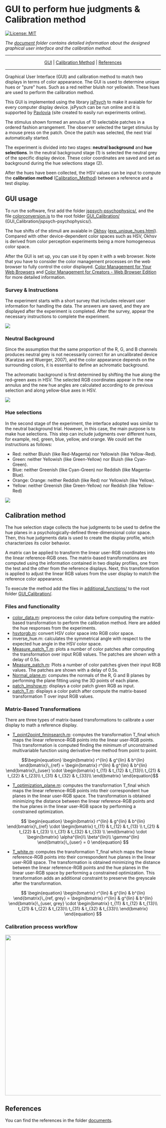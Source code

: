 <p align="justify">

# GUI to perform hue judgments & Calibration method

[![License: MIT](https://img.shields.io/badge/License-MIT-yellow.svg)](https://opensource.org/licenses/MIT)

<em>The [document](./documents/) folder contains detailed information about the designed graphical user interface and the calibration method.</em>

<hr>

<p align="center">
    <a href="#gui-usage">GUI</a> |
    <a href="#calibration-method">Calibration Method</a> |
    <a href="#references">References</a>   
</p>

<hr>

Graphical User Interface (GUI) and calibration method to match two displays in terms of color appearance. The GUI is used to determine unique hues or "pure" hues. Such as a red neither bluish nor yellowish. These hues are used to perform the calibration method. 

This GUI is implemented using the library [jsPsych](https://www.jspsych.org/7.3/) to make it avaiable for every computer display device. jsPysch can be run online and it is supported by [Pavlovia](https://pavlovia.org/#main) (site created to easily run experiments online).

The stimulus shown formed an annulus of 10 selectable patches in a ordered fashion arrangement. The observer selected the target stimulus by a mouse press on the patch. Once the patch was selected, the next trial automatically started.

The experiment is divided into two stages: **neutral background** and **hue selections**. In the neutral background stage (1) is selected the neutral grey of the specific display device. These color coordinates are saved and set as background during the hue selections stage (2). 

After the hues have been collected, the HSV values can be input to compute the **calibration method** ([Calibration_Method](./Calibration_Method/)) between a reference and a test display. 

## GUI usage

To run the software, first add the folder [jspsych-psychophysics/](https://github.com/kurokida/jspsych-psychophysics), and the file [colorconversion.js](https://bottosson.github.io/posts/colorpicker/) to the root folder [GUI_Calibration/](../GUI_Calibration/) (GUI_Calibration/jspsych-psychophysics/). 

The hue shifts of the stimuli are avaiable in [Okhsv](https://bottosson.github.io/posts/colorpicker/) ([exp_unique_hues.html](./Hue_Judgments/exp_unique_hues.html)). Compared with other device-dependent color spaces such as HSV, Okhsv is derived from color perception experiments being a more homogeneous color space.

After the GUI is set up, you can use it by open it with a web browser. Note that you have to consider the color management processes on the web browser to fully control the color displayed. [Color Management for Your Web Browsers](https://www.benq.com/en-us/knowledge-center/knowledge/web-browsers-color-management.html) and [Color Management for Creators - Web Browser Edition](https://www.eizoglobal.com/library/management/web-color-management/) for more detailed information. 

### Survey & Instructions

The experiment starts with a short survey that includes relevant user information for handling the data. The answers are saved, and they are displayed after the experiment is completed. After the survey, appear the necessary instructions to complete the experiment.

![](./examples/instructions.gif)

### Neutral Background

Since the assumption that the same proportion of the R, G, and B channels produces neutral grey is not necessarily correct for an uncalibrated device (Karatzas and Wuerger, 2007), and the color appearance depends on the surrounding colors, it is essential to define an achromatic background.

The achromatic background is first determined by shifting the hue along the red–green axes in HSV. The selected RGB coordinates appear in the new annulus and the new hue angles are calculated according to de previous selection and along yellow-blue axes in HSV. 

![](./examples/neutral.gif)

### Hue selections

In the second stage of the experiment, the interface adopted was similar to the neutral background trial. However, in this case, the main purpose is to make hue selections. This step can include judgments over different hues, for example, red, green, blue, yellow, and orange. We could set the instructions as follows:

* Red: neither Bluish (like Red-Magenta) nor Yellowish (like Yellow-Red).
* Green: neither Yellowish (like Green-Yellow) nor Bluish (like Cyan-Green).
* Blue: neither Greenish (like Cyan-Green) nor Reddish (like Magenta-Blue).
* Orange: Orange: neither Reddish (like Red) nor Yellowish (like Yellow).
* Yellow: neither Greenish (like Green-Yellow) nor Reddish (like Yellow-Red)

![](./examples/hue_selections.gif)

## Calibration method

The hue selection stage collects the hue judgments to be used to define the hue planes in a psychologically-defined three-dimensional color space. Then, this hue judgments data is used to create the display profile, which characterizes its color behavior. 

A matrix can be applied to transform the linear user-RGB coordinates into the linear reference-RGB ones. The matrix-based transformations are computed using the information contained in two display profiles, one from the test and the other from the reference displays. Next, this transformation is applied to adjust the linear RGB values from the user display to match the reference color appearance.

To execute the method add the files in [additional_functions/](./Calibration_Method/additional_functions/) to the root folder [GUI_Calibration/](../GUI_Calibration/). 

### Files and functionality

* [color_data.m](./Calibration_Method/color_data.m): preprocess the color data before computing the matrix-based transformation to perform the calibration method. Here are added the hue responses from the experiments. 
* [hsvtorgb.m](./Calibration_Method/hsvtorgb.m): convert HSV color space into RGB color space. 
* inverse_hue.m: calculates the symmetrical angle with respect to the expected hue angle in the HSV color space.
* [Measure_patch_T.m](./Calibration_Method/Measure_patch_T.m): plots a number of color patches after computing the transformation over input RGB values. The patches are shown with a delay of 0.5s. 
* [Measure_patch.m](./Calibration_Method/Measure_patch.m): Plots a number of color patches given their input RGB values. The patches are shown with a delay of 0.5s. 
* [Normal_plane.m](./Calibration_Method/Normal_plane.m): computes the normals of the R, G and B planes by performing the plane fitting using the 3D points of each plane.
* [patch_imshow.m](./Calibration_Method/patch_imshow.m): displays a color patch given RGB as input. 
* [patch_T.m](./Calibration_Method/patch_T.m): displays a color patch after compute the matrix-based transformation T over input RGB values.

### Matrix-Based Transformations
There are three types of matrix-based transformations to calibrate a user display to math a reference display. 

* [T_point2point_fminsearch.m](./Calibration_Method/T_point2point_fminsearch.m): computes the transformation T_final which maps the linear reference-RGB points into the linear user-RGB points. This transformation is computed finding the minimum of unconstrained multivariable function using derivative-free method from point to point. 

$$\begin{equation}
    \begin{bmatrix}
    r^{lin} & g^{lin} & b^{lin}
    \end{bmatrix}\_{ref}
    =  
    \begin{bmatrix}
    r^{lin} & g^{lin} & b^{lin}
    \end{bmatrix}\_{user}
    \cdot
    \begin{bmatrix}
    t_{11} & t_{12} & t_{13}\\
    t_{21} & t_{22} & t_{23}\\ 
    t_{31} & t_{32} & t_{33}\\ 
    \end{bmatrix}
\end{equation}$$

* [T_optimization_plane.m](./Calibration_Method/T_optimization_plane.m): computes the transformation T_final which maps the linear reference-RGB points into their correspondent hue planes in the linear user-RGB space. The transformation is obtained minimizing the distance between the linear reference-RGB points and the hue planes in the linear user-RGB space by performing a constrained optimization. 
  
$$
\begin{equation}
    \begin{bmatrix}
    r^{lin} & g^{lin} & b^{lin}
    \end{bmatrix}\_{ref}
    \cdot
    \begin{bmatrix}
    t_{11} & t_{12} & t_{13} \\
    t_{21} & t_{22} & t_{23} \\
    t_{31} & t_{32} & t_{33} \\ 
    \end{bmatrix} 
    \cdot 
    \begin{bmatrix}
    \alpha^{lin}\\
    \beta^{lin}\\
    \gamma^{lin}
    \end{bmatrix}\_{user} = 0
\end{equation}
$$

* [T_white.m](./Calibration_Method/T_white.m): computes the transformation T_final which maps the linear reference-RGB points into their correspondent hue planes in the linear user-RGB space. The transformation is obtained minimizing the distance between the linear reference-RGB points and the hue planes in the linear user-RGB space by performing a constrained optimization. This transformation adds an additional constraint to preserve the greyscale after the transformation. 

$$
\begin{equation}
    \begin{bmatrix}
    r^{lin} & g^{lin} & b^{lin}
    \end{bmatrix}\_{ref, grey} =  
    \begin{bmatrix}
    r^{lin} & g^{lin} & b^{lin}
    \end{bmatrix}\_{user, grey} \cdot
    \begin{bmatrix}
    t_{11} & t_{12} & t_{13}\\
    t_{21} & t_{22} & t_{23}\\ 
    t_{31} & t_{32} & t_{33}\\ 
    \end{bmatrix}
\end{equation}
$$

### Calibration process workflow

<p align="center">
<img src="./examples/workflow.png" width="670" height="520">
</p>

## References

You can find the references in the folder [documents](./documents/).

</p>







